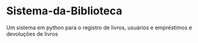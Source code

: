 # Sistema-da-Biblioteca

Um sistema em python para o registro de livros, usuários e empréstimos e devoluções de livros
